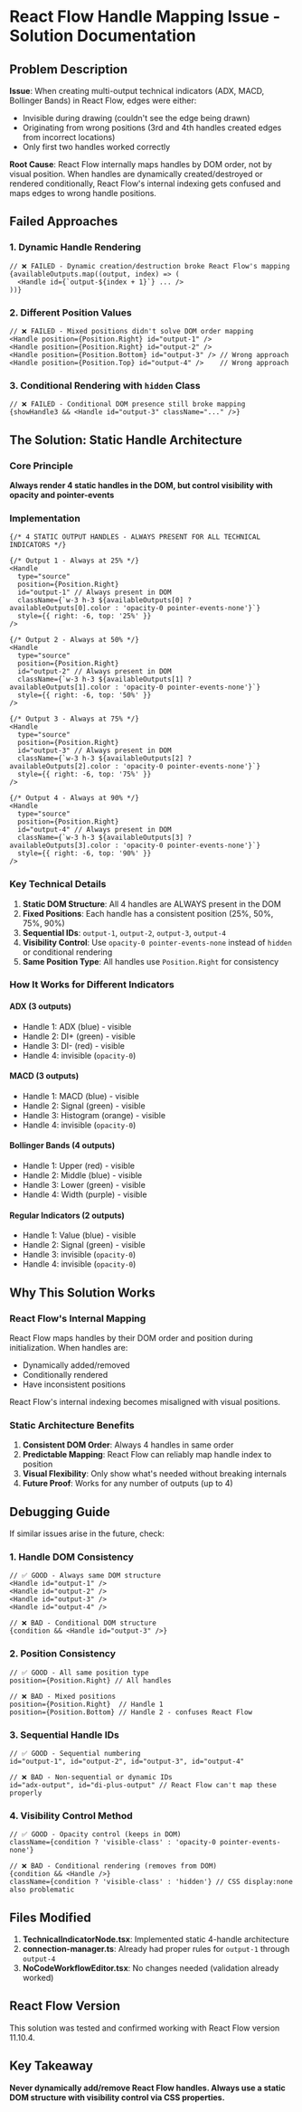 # React Flow Handle Mapping Issue - Solution Documentation

## Problem Description

**Issue**: When creating multi-output technical indicators (ADX, MACD, Bollinger Bands) in React Flow, edges were either:
- Invisible during drawing (couldn't see the edge being drawn)
- Originating from wrong positions (3rd and 4th handles created edges from incorrect locations)
- Only first two handles worked correctly

**Root Cause**: React Flow internally maps handles by DOM order, not by visual position. When handles are dynamically created/destroyed or rendered conditionally, React Flow's internal indexing gets confused and maps edges to wrong handle positions.

## Failed Approaches

### 1. Dynamic Handle Rendering
```tsx
// ❌ FAILED - Dynamic creation/destruction broke React Flow's mapping
{availableOutputs.map((output, index) => (
  <Handle id={`output-${index + 1}`} ... />
))}
```

### 2. Different Position Values
```tsx
// ❌ FAILED - Mixed positions didn't solve DOM order mapping
<Handle position={Position.Right} id="output-1" />
<Handle position={Position.Right} id="output-2" />
<Handle position={Position.Bottom} id="output-3" /> // Wrong approach
<Handle position={Position.Top} id="output-4" />    // Wrong approach
```

### 3. Conditional Rendering with `hidden` Class
```tsx
// ❌ FAILED - Conditional DOM presence still broke mapping
{showHandle3 && <Handle id="output-3" className="..." />}
```

## The Solution: Static Handle Architecture

### Core Principle
**Always render 4 static handles in the DOM, but control visibility with opacity and pointer-events**

### Implementation
```tsx
{/* 4 STATIC OUTPUT HANDLES - ALWAYS PRESENT FOR ALL TECHNICAL INDICATORS */}

{/* Output 1 - Always at 25% */}
<Handle
  type="source"
  position={Position.Right}
  id="output-1" // Always present in DOM
  className={`w-3 h-3 ${availableOutputs[0] ? availableOutputs[0].color : 'opacity-0 pointer-events-none'}`}
  style={{ right: -6, top: '25%' }}
/>

{/* Output 2 - Always at 50% */}
<Handle
  type="source"
  position={Position.Right}
  id="output-2" // Always present in DOM
  className={`w-3 h-3 ${availableOutputs[1] ? availableOutputs[1].color : 'opacity-0 pointer-events-none'}`}
  style={{ right: -6, top: '50%' }}
/>

{/* Output 3 - Always at 75% */}
<Handle
  type="source"
  position={Position.Right}
  id="output-3" // Always present in DOM
  className={`w-3 h-3 ${availableOutputs[2] ? availableOutputs[2].color : 'opacity-0 pointer-events-none'}`}
  style={{ right: -6, top: '75%' }}
/>

{/* Output 4 - Always at 90% */}
<Handle
  type="source"
  position={Position.Right}
  id="output-4" // Always present in DOM
  className={`w-3 h-3 ${availableOutputs[3] ? availableOutputs[3].color : 'opacity-0 pointer-events-none'}`}
  style={{ right: -6, top: '90%' }}
/>
```

### Key Technical Details

1. **Static DOM Structure**: All 4 handles are ALWAYS present in the DOM
2. **Fixed Positions**: Each handle has a consistent position (25%, 50%, 75%, 90%)
3. **Sequential IDs**: `output-1`, `output-2`, `output-3`, `output-4`
4. **Visibility Control**: Use `opacity-0 pointer-events-none` instead of `hidden` or conditional rendering
5. **Same Position Type**: All handles use `Position.Right` for consistency

### How It Works for Different Indicators

#### ADX (3 outputs)
- Handle 1: ADX (blue) - visible
- Handle 2: DI+ (green) - visible  
- Handle 3: DI- (red) - visible
- Handle 4: invisible (`opacity-0`)

#### MACD (3 outputs)
- Handle 1: MACD (blue) - visible
- Handle 2: Signal (green) - visible
- Handle 3: Histogram (orange) - visible
- Handle 4: invisible (`opacity-0`)

#### Bollinger Bands (4 outputs)
- Handle 1: Upper (red) - visible
- Handle 2: Middle (blue) - visible
- Handle 3: Lower (green) - visible
- Handle 4: Width (purple) - visible

#### Regular Indicators (2 outputs)
- Handle 1: Value (blue) - visible
- Handle 2: Signal (green) - visible
- Handle 3: invisible (`opacity-0`)
- Handle 4: invisible (`opacity-0`)

## Why This Solution Works

### React Flow's Internal Mapping
React Flow maps handles by their DOM order and position during initialization. When handles are:
- Dynamically added/removed
- Conditionally rendered
- Have inconsistent positions

React Flow's internal indexing becomes misaligned with visual positions.

### Static Architecture Benefits
1. **Consistent DOM Order**: Always 4 handles in same order
2. **Predictable Mapping**: React Flow can reliably map handle index to position
3. **Visual Flexibility**: Only show what's needed without breaking internals
4. **Future Proof**: Works for any number of outputs (up to 4)

## Debugging Guide

If similar issues arise in the future, check:

### 1. Handle DOM Consistency
```tsx
// ✅ GOOD - Always same DOM structure
<Handle id="output-1" />
<Handle id="output-2" />
<Handle id="output-3" />
<Handle id="output-4" />

// ❌ BAD - Conditional DOM structure
{condition && <Handle id="output-3" />}
```

### 2. Position Consistency
```tsx
// ✅ GOOD - All same position type
position={Position.Right} // All handles

// ❌ BAD - Mixed positions
position={Position.Right}  // Handle 1
position={Position.Bottom} // Handle 2 - confuses React Flow
```

### 3. Sequential Handle IDs
```tsx
// ✅ GOOD - Sequential numbering
id="output-1", id="output-2", id="output-3", id="output-4"

// ❌ BAD - Non-sequential or dynamic IDs
id="adx-output", id="di-plus-output" // React Flow can't map these properly
```

### 4. Visibility Control Method
```tsx
// ✅ GOOD - Opacity control (keeps in DOM)
className={condition ? 'visible-class' : 'opacity-0 pointer-events-none'}

// ❌ BAD - Conditional rendering (removes from DOM)
{condition && <Handle />}
className={condition ? 'visible-class' : 'hidden'} // CSS display:none also problematic
```

## Files Modified

1. **TechnicalIndicatorNode.tsx**: Implemented static 4-handle architecture
2. **connection-manager.ts**: Already had proper rules for `output-1` through `output-4`
3. **NoCodeWorkflowEditor.tsx**: No changes needed (validation already worked)

## React Flow Version
This solution was tested and confirmed working with React Flow version 11.10.4.

## Key Takeaway
**Never dynamically add/remove React Flow handles. Always use a static DOM structure with visibility control via CSS properties.**